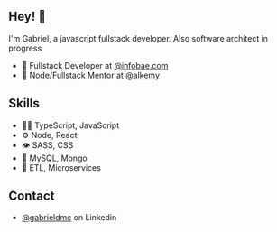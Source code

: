 ## Hey! 👋
I'm Gabriel, a javascript fullstack developer. Also software architect in progress

- 🧭 Fullstack Developer at [@infobae.com](https://www.infobae.com/)
- 👥 Node/Fullstack Mentor at [@alkemy](https://www.alkemy.org/)

## Skills
- 👨‍💻 TypeScript, JavaScript
- ⚙️  Node, React
- 👁️ SASS, CSS
- 💽 MySQL, Mongo
- 🔩 ETL, Microservices

## Contact
- [@gabrieldmc](https://www.linkedin.com/in/gabrieldmc/) on Linkedin
